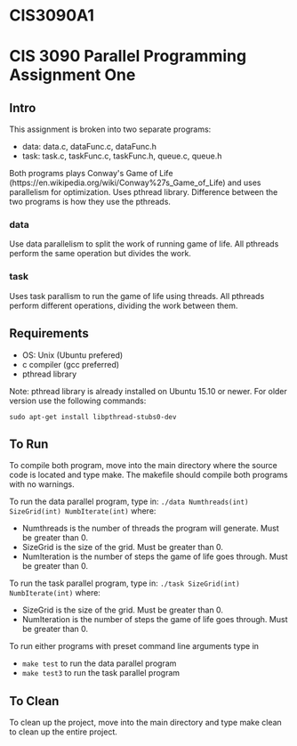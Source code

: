 # CIS3090A1
<h1>CIS 3090 Parallel Programming Assignment One</h1>
<h2>Intro</h2>
<div>
	<p>This assignment is broken into two separate programs:
	<ul>
		<li>data: data.c, dataFunc.c, dataFunc.h</li>
		<li>task: task.c, taskFunc.c, taskFunc.h, queue.c, queue.h</li>
	</ul>
	Both programs plays Conway's Game of Life (https://en.wikipedia.org/wiki/Conway%27s_Game_of_Life) and uses parallelism for optimization. Uses pthread library. Difference between the two programs is how they use the pthreads.</p>
	<h3>data</h3>
	<div>
		<p>Use data parallelism to split the work of running game of life. All pthreads perform the same operation but divides the work.</p>
	</div>
	<h3>task</h3>
	<div>
		<p>Uses task parallism to run the game of life using threads. All pthreads perform different operations, dividing the work between them.</p>
	</div>
</div>
<h2>Requirements</h2>
<div>
	<ul>
		<li>OS: Unix (Ubuntu prefered)</li>
		<li>c compiler (gcc preferred)</li>
		<li>pthread library</li>
	</ul>
	<p>Note: pthread library is already installed on Ubuntu 15.10 or newer. For older version use the following commands:</p>
	<code>sudo apt-get install libpthread-stubs0-dev</code>
</div>
<h2>To Run</h2>
<div>
	<p>To compile both program, move into the main directory where the source code is located and type make. The makefile should compile both programs with no warnings. </p>
	<p>To run the data parallel program, type in: <code>./data Numthreads(int) SizeGrid(int) NumbIterate(int)</code> where:</p>
	<ul>
		<li>Numthreads is the number of threads the program will generate. Must be greater than 0.</li>
		<li>SizeGrid is the size of the grid. Must be greater than 0.</li>
		<li>NumIteration is the number of steps the game of life goes through. Must be greater than 0.</li>
	</ul>
	<p>To run the task parallel program, type in: <code>./task SizeGrid(int) NumbIterate(int)</code> where:</p>
	<ul>
		<li>SizeGrid is the size of the grid. Must be greater than 0.</li>
		<li>NumIteration is the number of steps the game of life goes through. Must be greater than 0.</li>
	</ul>
	<p>To run either programs with preset command line arguments type in</p>
	<ul>
		<li><code>make test</code> to run the data parallel program</li>
		<li><code>make test3</code> to run the task parallel program</li>
	</ul>
</div>
<h2>To Clean</h2>
<div>
	<p>To clean up the project, move into the main directory and type make clean to clean up the entire project.</p>
</div>
